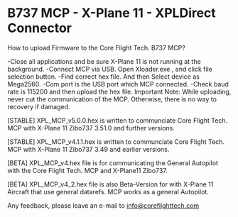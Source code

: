 
# B737 MCP - X-Plane 11 - XPLDirect Connector

How to upload Firmware to the Core Flight Tech. B737 MCP?

-Close all applications and be sure X-Plane 11 is not running at the background. 
-Connect MCP via USB. Open Xloader.exe , and click file selection button. 
-Find correct hex file. And then Select device as Mega2560. 
-Com port is the USB port which MCP connected. 
-Check baud rate is 115200 and then upload the hex file. 
Important Note: While uploading, never cut the communication of the MCP. Otherwise, there is no way to recovery if damaged.

[STABLE] XPL_MCP_v5.0.0.hex is written to communciate Core Flight Tech. MCP with X-Plane 11 Zibo737 3.51.0 and further versions.

[STABLE] XPL_MCP_v4.1.1.hex is written to communciate Core Flight Tech. MCP with X-Plane 11 Zibo737 3.49 and earlier versions.

[BETA] XPL_MCP_v4.hex file is for communicating the General Autopilot with the Core Flight Tech. MCP and X-Plane11 Zibo737.

[BETA] XPL_MCP_v4_2.hex file is also Beta-Version for with X-Plane 11 Aircraft that use general datarefs. MCP works as a general Autopilot.


Any feedback, please leave an e-mail to info@coreflighttech.com
